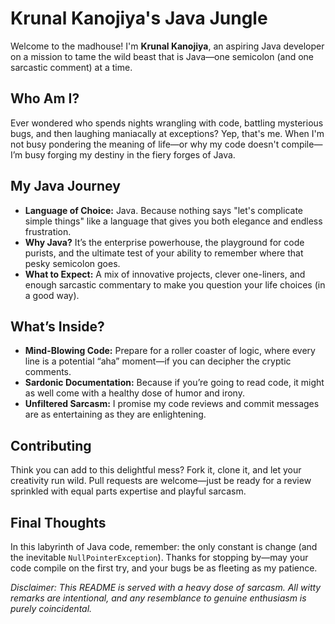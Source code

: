 # Krunal Kanojiya's Java Jungle

Welcome to the madhouse! I'm **Krunal Kanojiya**, an aspiring Java developer on a mission to tame the wild beast that is Java—one semicolon (and one sarcastic comment) at a time.

## Who Am I?

Ever wondered who spends nights wrangling with code, battling mysterious bugs, and then laughing maniacally at exceptions? Yep, that's me. When I'm not busy pondering the meaning of life—or why my code doesn't compile—I’m busy forging my destiny in the fiery forges of Java.

## My Java Journey

- **Language of Choice:** Java. Because nothing says "let's complicate simple things" like a language that gives you both elegance and endless frustration.
- **Why Java?** It’s the enterprise powerhouse, the playground for code purists, and the ultimate test of your ability to remember where that pesky semicolon goes.
- **What to Expect:** A mix of innovative projects, clever one-liners, and enough sarcastic commentary to make you question your life choices (in a good way).

## What’s Inside?

- **Mind-Blowing Code:** Prepare for a roller coaster of logic, where every line is a potential “aha” moment—if you can decipher the cryptic comments.
- **Sardonic Documentation:** Because if you’re going to read code, it might as well come with a healthy dose of humor and irony.
- **Unfiltered Sarcasm:** I promise my code reviews and commit messages are as entertaining as they are enlightening. 

## Contributing

Think you can add to this delightful mess? Fork it, clone it, and let your creativity run wild. Pull requests are welcome—just be ready for a review sprinkled with equal parts expertise and playful sarcasm.

## Final Thoughts

In this labyrinth of Java code, remember: the only constant is change (and the inevitable `NullPointerException`). Thanks for stopping by—may your code compile on the first try, and your bugs be as fleeting as my patience.

*Disclaimer: This README is served with a heavy dose of sarcasm. All witty remarks are intentional, and any resemblance to genuine enthusiasm is purely coincidental.*
